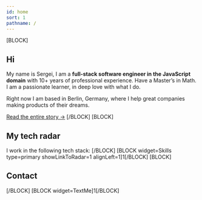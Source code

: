 ```yaml
---
id: home
sort: 1
pathname: /
---
```


[BLOCK]
## Hi
My name is Sergei, I am a **full-stack software engineer in the JavaScript domain** with 10+ years of professional experience. Have a Master’s in Math. I am a passionate learner, in deep love with what I do.

Right now I am based in Berlin, Germany, where I help great companies making products of their dreams.

[Read the entire story &rarr;](/story/)
[/BLOCK]
[BLOCK]
## My tech radar
I work in the following tech stack:
[/BLOCK]
[BLOCK widget=Skills type=primary showLinkToRadar=1 alignLeft=1]1[/BLOCK]
[BLOCK]
## Contact
[/BLOCK]
[BLOCK widget=TextMe]1[/BLOCK]
